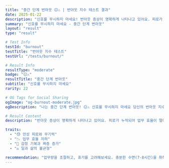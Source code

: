 ```yaml
---
title: "중간 단계 번아웃 😐⚠️ | 번아웃 지수 테스트 결과"
date: 2025-01-22
description: "신호를 무시하지 마세요! 번아웃 증상이 명확하게 나타나고 있어요. 피로가 누적되어 업무 효율이 떨어지고, 일상생활에 영향을 미치고 있습니다. 적극적인 관리가 필요한 시점이에요...."
summary: "신호를 무시하지 마세요 - 중간 단계 번아웃"
layout: "result"
type: "result"

# Test Info
testId: "burnout"
testTitle: "번아웃 지수 테스트"
testUrl: "/tests/burnout/"

# Result Info
resultType: "moderate"
badge: "😐⚠️"
resultTitle: "중간 단계 번아웃"
subtitle: "신호를 무시하지 마세요"
rarity: 22

# OG Tags for Social Sharing
ogImage: "og-burnout-moderate.jpg"
ogDescription: "나는 중간 단계 번아웃! 😐⚠️ 신호를 무시하지 마세요 당신의 번아웃 지수 테스트 결과는?"

# Result Content
description: "번아웃 증상이 명확하게 나타나고 있어요. 피로가 누적되어 업무 효율이 떨어지고, 일상생활에 영향을 미치고 있습니다. 적극적인 관리가 필요한 시점이에요."

traits:
  - "😓 만성 피로와 무기력"
  - "📉 업무 효율 저하"
  - "😤 감정 기복과 짜증 증가"
  - "⚖️ 일과 삶의 불균형"

recommendation: "업무량을 조절하고, 휴가를 고려해보세요. 충분한 수면(7-8시간)을 취하고, 스트레스 해소 활동(운동, 명상, 취미)을 시작하세요. 주변 사람들에게 도움을 요청하세요."
---
```


